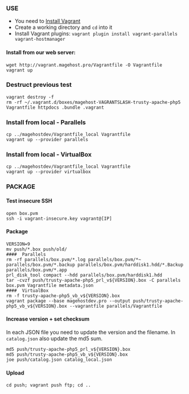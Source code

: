 ### USE

* You need to [Install Vagrant](http://www.vagrantup.com/download)
* Create a working directory and `cd` into it
* Install Vagrant plugins: `vagrant plugin install vagrant-parallels vagrant-hostmanager`

#### Install from our web server:
```
wget http://vagrant.magehost.pro/Vagrantfile -O Vagrantfile
vagrant up
```

### Destruct previous test
```
vagrant destroy -f
rm -rf ~/.vagrant.d/boxes/magehost-VAGRANTSLASH-trusty-apache-php5 Vagrantfile httpdocs .bundle .vagrant
```

### Install from local - Parallels
```
cp ../magehostdev/Vagrantfile_local Vagrantfile
vagrant up --provider parallels
```

### Install from local - VirtualBox
```
cp ../magehostdev/Vagrantfile_local Vagrantfile
vagrant up --provider virtualbox
```

### PACKAGE

#### Test insecure SSH
```
open box.pvm
ssh -i vagrant-insecure.key vagrant@[IP]
```

#### Package
```
VERSION=9
mv push/*.box push/old/
####  Parallels
rm -rf parallels/box.pvm/*.log parallels/box.pvm/*~ parallels/box.pvm/*.backup parallels/box.pvm/harddisk1.hdd/*.Backup parallels/box.pvm/*.app
prl_disk_tool compact --hdd parallels/box.pvm/harddisk1.hdd
tar -cvzf push/trusty-apache-php5_prl_v${VERSION}.box -C parallels box.pvm Vagrantfile metadata.json
####  VirtualBox
rm -f trusty-apache-php5_vb_v${VERSION}.box
vagrant package --base magehostdev.pro --output push/trusty-apache-php5_vb_v${VERSION}.box --vagrantfile parallels/Vagrantfile
```

#### Increase version + set checksum
In each JSON file you need to update the version and the filename. In `catalog.json` also update the md5 sum.
```
md5 push/trusty-apache-php5_prl_v${VERSION}.box
md5 push/trusty-apache-php5_vb_v${VERSION}.box
joe push/catalog.json catalog_local.json
```

#### Upload
```
cd push; vagrant push ftp; cd ..
```
